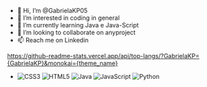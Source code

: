 - 👋 Hi, I’m @GabrielaKP05
- 👀 I’m interested in coding in general
- 🌱 I’m currently learning Java e Java-Script
- 💞️ I’m looking to collaborate on anyproject
- 📫 Reach me on Linkedin

https://github-readme-stats.vercel.app/api/top-langs/?GabrielaKP={GabrielaKP}&monokai={theme_name}

- ![CSS3](https://img.shields.io/badge/css3-%231572B6.svg?logo=css3&logoColor=white) ![HTML5](https://img.shields.io/badge/html5-%23E34F26.svg?logo=html5&logoColor=white) ![Java](https://img.shields.io/badge/java-%23ED8B00.svg?logo=java&logoColor=white) ![JavaScript](https://img.shields.io/badge/javascript-%23323330.svg?logo=javascript&logoColor=%23F7DF1E) ![Python](https://img.shields.io/badge/python-3670A0?logo=python&logoColor=ffdd54)


